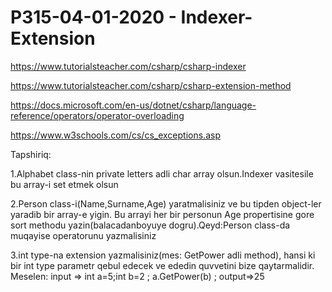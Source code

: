 # P315-04-01-2020 - Indexer-Extension

https://www.tutorialsteacher.com/csharp/csharp-indexer

https://www.tutorialsteacher.com/csharp/csharp-extension-method

https://docs.microsoft.com/en-us/dotnet/csharp/language-reference/operators/operator-overloading

https://www.w3schools.com/cs/cs_exceptions.asp

Tapshiriq:

1.Alphabet class-nin private letters adli char array olsun.Indexer vasitesile bu array-i set etmek olsun

2.Person class-i(Name,Surname,Age) yaratmalisiniz ve bu tipden object-ler yaradib bir array-e yigin. Bu arrayi her bir personun Age propertisine gore sort methodu yazin(balacadanboyuye dogru).Qeyd:Person class-da muqayise operatorunu yazmalisiniz

3.int type-na extension yazmalisiniz(mes: GetPower adli method), hansi ki bir int type parametr qebul edecek ve ededin quvvetini bize qaytarmalidir. Meselen: input => int a=5;int b=2  ; a.GetPower(b) ; output=>25
